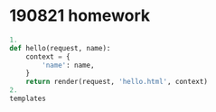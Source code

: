 # 190821 homework

```python
1. 
def hello(request, name):
    context = {
        'name': name,
    }
    return render(request, 'hello.html', context)
2. 
templates
```

